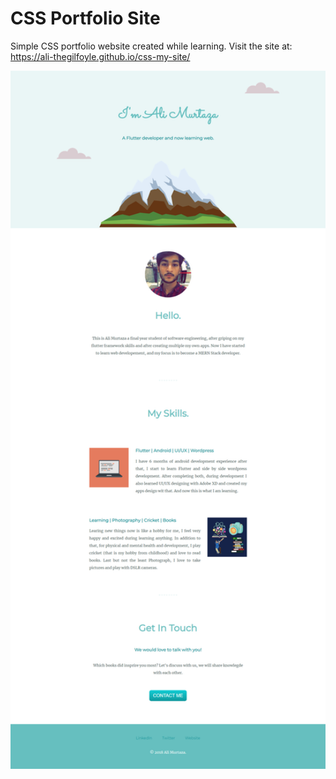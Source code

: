 # CSS Portfolio Site
Simple CSS portfolio website created while learning.
Visit the site at: https://ali-thegilfoyle.github.io/css-my-site/

<img src="readme_images/main.png" width="1080">
